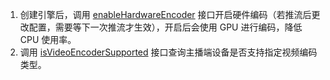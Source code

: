   1. 创建引擎后，调用 [enableHardwareEncoder](@enableHardwareEncoder) 接口开启硬件编码（若推流后更改配置，需要等下一次推流才生效），开启后会使用 GPU 进行编码，降低 CPU 使用率。
  2. 调用 [isVideoEncoderSupported](@isVideoEncoderSupported) 接口查询主播端设备是否支持指定视频编码类型。



